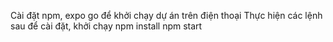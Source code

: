 Cài đặt npm, expo go để khởi chạy dự án trên điện thoại
Thực hiện các lệnh sau để cài đặt, khởi chạy
npm install
npm start


